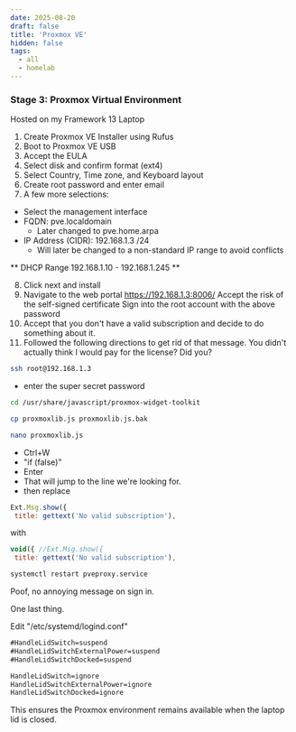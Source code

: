 ```yaml
---
date: 2025-08-20
draft: false
title: 'Proxmox VE'
hidden: false
tags: 
  - all
  - homelab
---
```


### Stage 3: Proxmox Virtual Environment

Hosted on my Framework 13 Laptop

1. Create Proxmox VE Installer using Rufus
2. Boot to Proxmox VE USB
3. Accept the EULA
4. Select disk and confirm format (ext4)
5. Select Country, Time zone, and Keyboard layout
6. Create root password and enter email
7. A few more selections:
  - Select the management interface
  - FQDN: pve.localdomain
    - Later changed to pve.home.arpa
  - IP Address (CIDR): 192.168.1.3 /24
    - Will later be changed to a non-standard IP range to avoid conflicts

** DHCP Range 192.168.1.10 - 192.168.1.245 **

8. Click next and install
9. Navigate to the web portal
https://192.168.1.3:8006/
Accept the risk of the self-signed certificate
Sign into the root account with the above password
10. Accept that you don't have a valid subscription and decide to do something about it.
11. Followed the following directions to get rid of that message.
You didn't actually think I would pay for the license? Did you?
```zsh
ssh root@192.168.1.3
```
- enter the super secret password
```zsh
cd /usr/share/javascript/proxmox-widget-toolkit
```
```zsh
cp proxmoxlib.js proxmoxlib.js.bak
```
```zsh
nano proxmoxlib.js
```
- Ctrl+W
- "if (false)"
- Enter 
- That will jump to the line we're looking for.
- then replace 
```javascript
Ext.Msg.show({
 title: gettext('No valid subscription'),
```
with 
```javascript
void({ //Ext.Msg.show({
 title: gettext('No valid subscription'),
```
```zsh
systemctl restart pveproxy.service
```
Poof, no annoying message on sign in.

One last thing.

Edit "/etc/systemd/logind.conf"
```txt
#HandleLidSwitch=suspend
#HandleLidSwitchExternalPower=suspend
#HandleLidSwitchDocked=suspend
```

```txt
HandleLidSwitch=ignore
HandleLidSwitchExternalPower=ignore
HandleLidSwitchDocked=ignore
```

This ensures the Proxmox environment remains available when the laptop lid is closed.